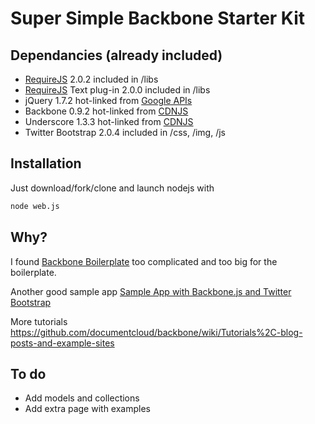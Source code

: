 # Super Simple Backbone Starter Kit

## Dependancies (already included)

* [RequireJS](http://requirejs.org/) 2.0.2 included in /libs
* [RequireJS](http://requirejs.org/) Text plug-in 2.0.0 included in /libs
* jQuery 1.7.2 hot-linked from [Google APIs](https://developers.google.com/speed/libraries/devguide)
* Backbone 0.9.2 hot-linked from [CDNJS](http://cdnjs.com)
* Underscore 1.3.3 hot-linked from [CDNJS](http://cdnjs.com)
* Twitter Bootstrap 2.0.4 included in /css, /img, /js

## Installation

Just download/fork/clone and launch nodejs with
```bash
node web.js
```


## Why?

I found [Backbone Boilerplate](http://backboneboilerplate.com/) too complicated and too big for the boilerplate.

Another good sample app [Sample App with Backbone.js and Twitter Bootstrap](http://coenraets.org/blog/2012/02/sample-app-with-backbone-js-and-twitter-bootstrap/)

More tutorials <https://github.com/documentcloud/backbone/wiki/Tutorials%2C-blog-posts-and-example-sites>

## To do

* Add models and collections 
* Add extra page with examples
